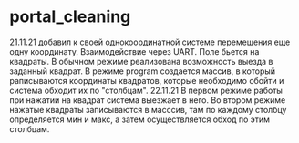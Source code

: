 # portal_cleaning
21.11.21
добавил к своей однокоординатной системе перемещения еще одну координату. Взаимодействие через UART. Поле бьется на квадраты. В обычном режиме реализована возможность выезда в заданный квадрат. В режиме program создается массив, в который раписываются координаты квадратов, которые необходимо обойти и система обходит их по "столбцам".
22.11.21
В первом режиме работы при нажатии на квадрат система выезжает в него. Во втором режиме нажатые квадраты записываются в масссив, там по каждому столбцу определяется мин и макс, а затем осуществляется обход по этим столбцам.
